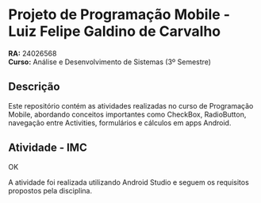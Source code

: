 # Projeto de Programação Mobile - Luiz Felipe Galdino de Carvalho

**RA:** 24026568  
**Curso:** Análise e Desenvolvimento de Sistemas (3º Semestre)

## Descrição

Este repositório contém as atividades realizadas no curso de Programação Mobile, abordando conceitos importantes como CheckBox, RadioButton, navegação entre Activities, formulários e cálculos em apps Android.

## Atividade - IMC

OK

A atividade foi realizada utilizando Android Studio e seguem os requisitos propostos pela disciplina.


